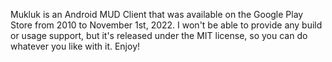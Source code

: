 Mukluk is an Android MUD Client that was available on the Google Play Store from 2010 to November 1st, 2022. I won't be able to provide any build or usage support, but it's released under the MIT license, so you can do whatever you like with it. Enjoy!
